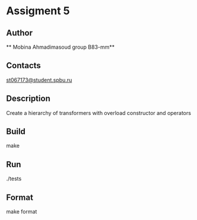 # Assigment 5
## Author
** Mobina Ahmadimasoud group B83-mm**
## Contacts
st067173@student.spbu.ru
## Description
Create a hierarchy of transformers with overload constructor and operators
## Build
make
## Run
./tests
## Format
make format